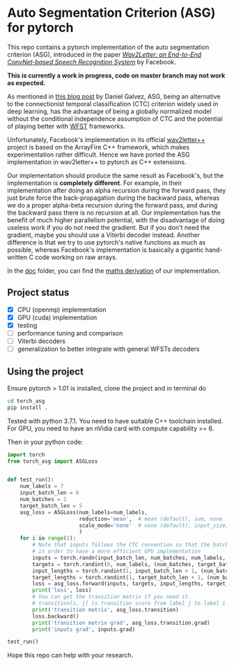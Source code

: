 # Auto Segmentation Criterion (ASG) for pytorch

This repo contains a pytorch implementation of the auto segmentation criterion (ASG), introduced in the paper 
[_Wav2Letter: an End-to-End ConvNet-based Speech Recognition System_](https://arxiv.org/abs/1609.03193) by Facebook.

**This is currently a work in progress, code on master branch may not work as expected.**

As mentioned in [this blog post](http://danielgalvez.me/jekyll/update/2018/01/12/wav2letter.html) by Daniel Galvez,
ASG, being an alternative to the connectionist temporal classification (CTC) criterion widely used in deep learning, 
has the advantage of being a globally normalized model without the conditional independence assumption of CTC and the 
potential of playing better with
[WFST](https://en.wikipedia.org/wiki/Finite-state_transducer#Weighted_automata) frameworks. 

Unfortunately, Facebook's implementation in its official 
[wav2letter++](https://github.com/facebookresearch/wav2letter) project is based on the ArrayFire C++ framework, which 
makes experimentation rather difficult. Hence we have ported the ASG implementation in wav2letter++ to pytorch as
C++ extensions.

Our implementation should produce the same result as Facebook's, but the implementation is **completely different**.
For example, in their implementation after doing an alpha recursion during the forward pass, they just brute force the
back-propagation during the backward pass, whereas we do a proper alpha-beta recursion during the forward pass, and
during the backward pass there is no recursion at all. Our implementation has the benefit of much higher parallelism 
potential, with the disadvantage of doing useless work if you do not need the gradient. But if you don't need the
gradient, maybe you should use a Viterbi decoder instead. Another difference is that we try to use pytorch's native
functions as much as possible, whereas Facebook's implementation is basically a gigantic hand-written C code working
on raw arrays.

In the [doc](doc) folder, you can find the [maths derivation](doc/tech_report.pdf) of our implementation.

## Project status

* [x] CPU (openmp) implementation
* [x] GPU (cuda) implementation
* [x] testing
* [ ] performance tuning and comparison
* [ ] Viterbi decoders 
* [ ] generalization to better integrate with general WFSTs decoders

## Using the project

Ensure pytorch > 1.01 is installed, clone the project and in terminal do

```bash
cd torch_asg
pip install .
```

Tested with python 3.7.1. You need to have suitable C++ toolchain installed. For GPU, you need to have an nVidia card
with compute capability >= 6.

Then in your python code:

```python
import torch
from torch_asg import ASGLoss


def test_run():
    num_labels = 7
    input_batch_len = 6
    num_batches = 2
    target_batch_len = 5
    asg_loss = ASGLoss(num_labels=num_labels,
                       reduction='mean',  # mean (default), sum, none
                       scale_mode='none'  # none (default), input_size, input_size_sqrt, target_size, target_size_sqrt
                       )
    for i in range(1):
        # Note that inputs follows the CTC convention so that the batch dimension is 1 instead of 0,
        # in order to have a more efficient GPU implementation
        inputs = torch.randn(input_batch_len, num_batches, num_labels, requires_grad=True)
        targets = torch.randint(0, num_labels, (num_batches, target_batch_len))
        input_lengths = torch.randint(1, input_batch_len + 1, (num_batches,))
        target_lengths = torch.randint(1, target_batch_len + 1, (num_batches,))
        loss = asg_loss.forward(inputs, targets, input_lengths, target_lengths)
        print('loss', loss)
        # You can get the transition matrix if you need it.
        # transition[i, j] is transition score from label j to label i.
        print('transition matrix', asg_loss.transition)
        loss.backward()
        print('transition matrix grad', asg_loss.transition.grad)
        print('inputs grad', inputs.grad)

test_run()
```

Hope this repo can help with your research.